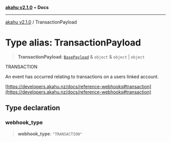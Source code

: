 [**akahu v2.1.0**](../README.md) • **Docs**

***

[akahu v2.1.0](../README.md) / TransactionPayload

# Type alias: TransactionPayload

> **TransactionPayload**: [`BasePayload`](BasePayload.md) & `object` & `object` \| `object`

TRANSACTION

An event has occurred relating to transactions on a users linked account.

[https://developers.akahu.nz/docs/reference-webhooks#transaction](https://developers.akahu.nz/docs/reference-webhooks#transaction)

## Type declaration

### webhook\_type

> **webhook\_type**: `"TRANSACTION"`
